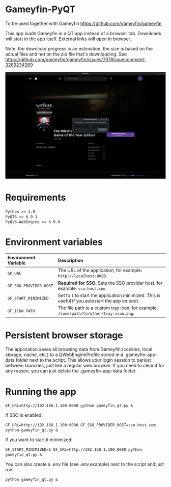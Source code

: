 # Gameyfin-PyQT
To be used together with Gameyfin https://github.com/gameyfin/gameyfin

This app loads Gameyfin in a QT app instead of a browser tab.
Downloads will start in the app itself. External links will open in browser.

Note: the download progress is an estimation, the size is based on the actual files and not on the zip file that's downloading. 
See https://github.com/gameyfin/gameyfin/issues/707#issuecomment-3289234269

![preview.png](preview.png)
# Requirements
```
Python >= 3.9
PyQT6 >= 6.9.1
PyQt6-WebEngine >= 6.9.0
```

# Environment variables
| Environment Variable | Description                                                                                                              |
| :--- |:-------------------------------------------------------------------------------------------------------------------------|
| `GF_URL` | The URL of the application, for example: `http://localhost:8080`.                                                        |
| `GF_SSO_PROVIDER_HOST` | **Required for SSO.** Sets the SSO provider host, for example: `sso.host.com` |
| `GF_START_MINIMIZED` | Set to `1` to start the application minimized. This is useful if you autostart the app on boot.                          |
| `GF_ICON_PATH` | The file path to a custom tray icon, for example: `/some/path/to/other/tray-icon.png`.                                   |

# Persistent browser storage
The application saves all browsing data from Gameyfin (cookies, local storage, cache, etc.) to a QWebEngineProfile stored in a .gameyfin-app-data folder next to the script. 
This allows your login session to persist between launches, just like a regular web browser.
If you need to clear it for any reason, you can just delete the .gameyfin-app-data folder.

# Running the app

```commandline
GF_URL=http://192.168.1.100:8080 python gameyfin_qt.py &
```
If SSO is enabled:
```commandline
GF_URL=http://192.168.1.100:8080 GF_SSO_PROVIDER_HOST=sso.host.com python gameyfin_qt.py &
```
If you want to start it minimized:
```commandline
GF_START_MINIMIZED=1 GF_URL=http://192.168.1.100:8080 python gameyfin_qt.py &
```
You can also create a .env file (see .env.example) next to the script and just run:
```commandline
python gameyfin_qt.py &
```